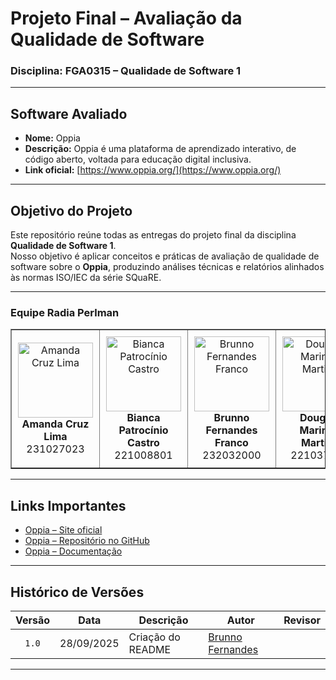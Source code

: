 # Projeto Final – Avaliação da Qualidade de Software  
### Disciplina: FGA0315 – Qualidade de Software 1  

---

## Software Avaliado
- **Nome:** Oppia  
- **Descrição:** Oppia é uma plataforma de aprendizado interativo, de código aberto, voltada para educação digital inclusiva.  
- **Link oficial:** [https://www.oppia.org/](https://www.oppia.org/)

---

## Objetivo do Projeto
Este repositório reúne todas as entregas do projeto final da disciplina **Qualidade de Software 1**.  
Nosso objetivo é aplicar conceitos e práticas de avaliação de qualidade de software sobre o **Oppia**, produzindo análises técnicas e relatórios alinhados às normas ISO/IEC da série SQuaRE.

---

### Equipe Radia Perlman

<table border="1" style="border-collapse: collapse; width: 100%;">
  <tbody>
    <tr>
      <td align="center" style="padding: 10px;">
        <a href="https://github.com/mandicrz">
          <img src="https://github.com/mandicrz.png?size=120" width="120px;" alt="Amanda Cruz Lima"/>
        </a>
        <br />
        <b>Amanda Cruz Lima</b>
        <br />
        231027023
      </td>
      <td align="center" style="padding: 10px;">
        <a href="https://github.com/BiancaPatrocinio7">
          <img src="https://github.com/BiancaPatrocinio7.png?size=120" width="120px;" alt="Bianca Patrocínio Castro"/>
        </a>
        <br />
        <b>Bianca Patrocínio Castro</b>
        <br />
        221008801
      </td>
      <td align="center" style="padding: 10px;">
        <a href="https://github.com/brunnoff">
          <img src="https://github.com/brunnoff.png?size=120" width="120px;" alt="Brunno Fernandes Franco"/>
        </a>
        <br />
        <b>Brunno Fernandes Franco</b>
        <br />
        232032000
      </td>
      <td align="center" style="padding: 10px;">
        <a href="https://github.com/M4RINH0">
          <img src="https://github.com/M4RINH0.png?size=120" width="120px;" alt="Douglas Marinho Martins"/>
        </a>
        <br />
        <b>Douglas Marinho Martins</b>
        <br />
        221037465
      </td>
      <td align="center" style="padding: 10px;">
        <a href="https://github.com/bolzanMGB">
          <img src="https://github.com/bolzanMGB.png?size=120" width="120px;" alt="Othavio Araujo Bolzan"/>
        </a>
        <br />
        <b>Othavio Araujo Bolzan</b>
        <br />
        231039150
      </td>
      <td align="center" style="padding: 10px;">
        <a href="https://github.com/pedrolucasdourado">
          <img src="https://github.com/pedrolucasdourado.png?size=120" width="120px;" alt="Pedro Lucas Dourado Santos"/>
        </a>
        <br />
        <b>Pedro Lucas Dourado Santos</b>
        <br />
        211039680
      </td>
    </tr>
  </tbody>
</table>

---

## Links Importantes
- [Oppia – Site oficial](https://www.oppia.org/)
- [Oppia – Repositório no GitHub](https://github.com/oppia)
- [Oppia – Documentação](https://oppia.github.io/#/)

---

## Histórico de Versões

| Versão | Data       | Descrição                                           | Autor                                           | Revisor |
| :----: | ---------- | --------------------------------------------------- | ----------------------------------------------- | ------- |
|  `1.0` | 28/09/2025 | Criação do README                                   | [Brunno Fernandes](https://github.com/brunnoff) |         |

---
